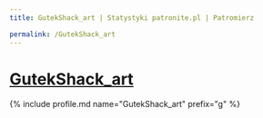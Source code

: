 ```yaml
---
title: GutekShack_art | Statystyki patronite.pl | Patromierz

permalink: /GutekShack_art
---
```


# [GutekShack_art](https://patronite.pl/GutekShack_art)

{% include profile.md name="GutekShack_art" prefix="g" %}
